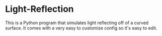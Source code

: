 # Light-Reflection
This is a Python program that simulates light reflecting off of a curved surface. It comes with a very easy to customize config so it's easy to edit.
